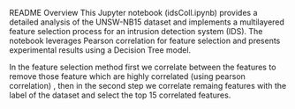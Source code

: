 README
Overview
This Jupyter notebook (idsColl.ipynb) provides a detailed analysis of the UNSW-NB15 dataset and implements a multilayered feature selection process for an intrusion detection system (IDS). The notebook leverages Pearson correlation for feature selection and presents experimental results using a Decision Tree model.

In the feature selection method first we correlate between the features to remove those feature which are highly correlated (using pearson correlation) , then in the second step we correlate remaing features with the label of the dataset and select the top 15 correlated features.
